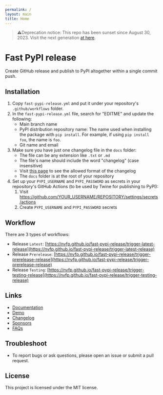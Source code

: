 ```yaml
---
permalink: /
layout: main
title: Home
---
```


> ⚠️Deprecation notice: This repo has been sunset since August 30, 2023. Visit the next generation [at here](https://github.com/scapeville/action-PyCICD).

# Fast PyPI release

Create GitHub release and publish to PyPI altogether within a single commit push.


## Installation

1. Copy `fast-pypi-release.yml` and put it under your repository's `.github/workflows` folder.
1. In the `fast-pypi-release.yml` file, search for "EDITME" and update the following:
    - Main branch name
    - PyPI distribution repository name: The name used when installing the package with `pip install`. For example, if using `pip install foo`, the name is `foo`.
    - Git name and email
1. Make sure you have just one changelog file in the `docs` folder:
    - The file can be any extension like `.txt` or `.md`
    - The file's name should include the word "changelog" (case insensitive)
    - Visit [this page](https://nvfp.github.io/fast-pypi-release/demo) to see the allowed format of the changelog
    - The `docs` folder is at the root of your repository
1. Set up your `PYPI_USERNAME` and `PYPI_PASSWORD` as secrets in your repository's GitHub Actions (to be used by Twine for publishing to PyPI):
    1. Visit https://github.com/YOUR_USERNAME/REPOSITORY/settings/secrets/actions
    2. Create `PYPI_USERNAME` and `PYPI_PASSWORD` secrets


## Workflow

There are 3 types of workflows:
- Release `Latest`: [https://nvfp.github.io/fast-pypi-release/trigger-latest-release](https://nvfp.github.io/fast-pypi-release/trigger-latest-release)
- Release `Prerelease`: [https://nvfp.github.io/fast-pypi-release/trigger-prerelease-release](https://nvfp.github.io/fast-pypi-release/trigger-prerelease-release)
- Release `Testing`: [https://nvfp.github.io/fast-pypi-release/trigger-testing-release](https://nvfp.github.io/fast-pypi-release/trigger-testing-release)


## Links

- [Documentation](https://nvfp.github.io/fast-pypi-release)
- [Demo](https://nvfp.github.io/fast-pypi-release/demo)
- [Changelog](https://nvfp.github.io/fast-pypi-release/changelog)
- [Sponsors](https://nvfp.github.io/fast-pypi-release/sponsors)
- [FAQs](https://nvfp.github.io/fast-pypi-release/faqs)


## Troubleshoot

- To report bugs or ask questions, please open an issue or submit a pull request.


## License

This project is licensed under the MIT license.
